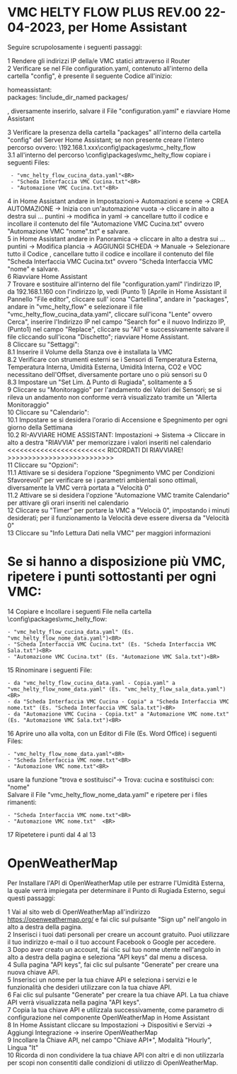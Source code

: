 # VMC HELTY FLOW PLUS REV.00 22-04-2023, per Home Assistant

Seguire scrupolosamente i seguenti passaggi:

1 Rendere gli indirizzi IP della/e VMC statici attraverso il Router <br>
2 Verificare se nel File configuration.yaml, contenuto all'interno della cartella "config", è presente il seguente Codice all'inizio: <BR>

  homeassistant: <br>
  packages: !include_dir_named packages/<br>

  , diversamente inserirlo, salvare il File "configuration.yaml" e riavviare Home Assistant<BR>

3 Verificare la presenza della cartella "packages" all'interno della cartella "config" del Server Home Assistant; se non presente creare l'intero  percorso ovvero: \\192.168.1.xxx\config\packages\vmc_helty_flow<BR>
 3.1 all'interno del percorso \config\packages\vmc_helty_flow copiare i seguenti Files:<BR>
  
     - "vmc_helty_flow_cucina_data.yaml"<BR>
     - "Scheda Interfaccia VMC Cucina.txt"<BR>
     - "Automazione VMC Cucina.txt"<BR>
  
4 in Home Assistant andare in  Impostazioni-> Automazioni e scene -> CREA AUTOMAZIONE -> Inizia con un'automazione vuota -> cliccare in alto a destra sui ... puntini -> modifica in yaml -> cancellare tutto il codice e incollare il contenuto del file "Automazione VMC Cucina.txt" ovvero "Automazione VMC "nome".txt" e salvare. <br>
5 in Home Assistant andare in Panoramica -> cliccare in alto a destra sui ... puntini -> Modifica plancia -> AGGIUNGI SCHEDA -> Manuale -> Selezionare tutto il Codice , cancellare tutto il codice e incollare il contenuto del file "Scheda Interfaccia VMC Cucina.txt" ovvero "Scheda Interfaccia VMC "nome" e salvare. <br>
6 Riavviare Home Assistant <br>
7 Trovare e sostituire all'interno del file "configuration.yaml" l'indirizzo IP, da 192.168.1.160 con l'indirizzo Ip, vedi (Punto 1)  [Aprile in Home Assistant il Pannello "File editor", cliccare sull' icona "Cartellina", andare in "packages", andare in "vmc_helty_flow" e selezionare il file "vmc_helty_flow_cucina_data.yaml", cliccare sull'icona "Lente" ovvero Cerca", inserire l'Indirizzo IP nel campo "Search for" e il nuovo Indirizzo IP, (Punto1) nel campo "Replace", cliccare su "All" e successivamente salvare il file cliccando sull'icona "Dischetto"; riavviare Home Assistant. <br>
8 Cliccare su "Settaggi":<BR>
  8.1 Inserire il Volume della Stanza ove è installata la VMC<BR>
  8.2 Verificare con strumenti esterni se i Sensori di Temperatura Esterna, Temperatura Interna, Umidità Esterna, Umidità Interna, CO2 e VOC necessitano dell'Offset, diversamente portare uno o più sensori su 0<BR>
  8.3 Impostare un "Set Lim. Δ Punto di Rugiada", solitamente a 5<BR>
9 Cliccare su "Monitoraggio" per l'andamento dei Valori dei Sensori; se si rileva un andamento non conforme verrà visualizzato tramite un "Allerta Monitoraggio" <br>
10 Cliccare su "Calendario":<BR>
 10.1 Impostare se si desidera l'orario di Accensione e Spegnimento per ogni giorno della Settimana<BR>
 10.2 RI-AVVIARE HOME ASSISTANT: Impostazioni -> Sistema -> Cliccare in alto a destra "RIAVVIA" per memorizzare i valori inseriti nel calendario <<<<<<<<<<<<<<<<<<<<<<<< RICORDATI DI RIAVVIARE! >>>>>>>>>>>>>>>>>>>>>>>>>><BR>
11 Cliccare su "Opzioni":<BR>
 11.1 Attivare se si desidera l'opzione "Spegnimento VMC per Condizioni Sfavorevoli" per verificare se i parametri ambientali sono ottimali, diversamente la VMC verrà portata a "Velocità 0"<BR>
 11.2 Attivare se si desidera l'opzione "Automazione VMC tramite Calendario" per attivare gli orari inseriti nel calendario<BR>
12 Cliccare su "Timer" per portare la VMC a "Velocià 0", impostando i minuti desiderati; per il funzionamento la Velocità deve essere diversa da "Velocità 0" <br>
13 Cliccare su "Info Lettura Dati nella VMC" per maggiori informazioni 
 
#   Se si hanno a disposizione più VMC, ripetere i punti sottostanti per ogni VMC:                      

14 Copiare e Incollare i seguenti File nella cartella \config\packages\vmc_helty_flow:<BR>
  
    - "vmc_helty_flow_cucina_data.yaml" (Es. "vmc_helty_flow_nome_data.yaml")<BR>
    - "Scheda Interfaccia VMC Cucina.txt" (Es. "Scheda Interfaccia VMC Sala.txt")<BR>
    - "Automazione VMC Cucina.txt" (Es. "Automazione VMC Sala.txt")<BR>

15 Rinominare i seguenti File:<BR>
  
    - da "vmc_helty_flow_cucina_data.yaml - Copia.yaml" a "vmc_helty_flow_nome_data.yaml" (Es. "vmc_helty_flow_sala_data.yaml")<BR>
    - da "Scheda Interfaccia VMC Cucina - Copia" a "Scheda Interfaccia VMC nome.txt" (Es. "Scheda Interfaccia VMC Sala.txt")<BR>
    - da "Automazione VMC Cucina - Copia.txt" a "Automazione VMC nome.txt" (Es. "Automazione VMC Sala.txt")<BR>

16 Aprire uno alla volta, con un Editor di File (Es. Word Office) i seguenti Files:<BR>

    - "vmc_helty_flow_nome_data.yaml"<BR>
    - "Scheda Interfaccia VMC nome.txt"<BR>
    - "Automazione VMC nome.txt"<BR>
  
  usare la funzione "trova e sostituisci"-> Trova: cucina e sostituisci con: "nome" <BR>
  Salvare il File "vmc_helty_flow_nome_data.yaml" e ripetere per i files rimanenti:<BR>
  
    - "Scheda Interfaccia VMC nome.txt"<BR>
    - "Automazione VMC nome.txt"  <BR>

17 Ripetetere i punti dal 4 al 13


# OpenWeatherMap <br>
Per Installare l'API di OpenWeatherMap utile per estrarre l'Umidità Esterna, la quale verrà impiegata per determinare il Punto di Rugiada Esterno, segui questi passaggi:

1 Vai al sito web di OpenWeatherMap all'indirizzo https://openweathermap.org/ e fai clic sul pulsante "Sign up" nell'angolo in alto a destra della pagina.<br>
2 Inserisci i tuoi dati personali per creare un account gratuito. Puoi utilizzare il tuo indirizzo e-mail o il tuo account Facebook o Google per accedere.<br>
3 Dopo aver creato un account, fai clic sul tuo nome utente nell'angolo in alto a destra della pagina e seleziona "API keys" dal menu a discesa.<br>
4 Sulla pagina "API keys", fai clic sul pulsante "Generate" per creare una nuova chiave API.<br>
5 Inserisci un nome per la tua chiave API e seleziona i servizi e le funzionalità che desideri utilizzare con la tua chiave API.<br>
6 Fai clic sul pulsante "Generate" per creare la tua chiave API. La tua chiave API verrà visualizzata nella pagina "API keys".<br>
7 Copia la tua chiave API e utilizzala successivamente, come parametro di configurazione nel componente OpenWeatherMap in Home Assistant<br>
8 In Home Assistant cliccare su Impostazioni -> Dispositivi e Servizi -> Aggiungi Integrazione -> inserire OpenWeatherMap<br>
9 Incollare la Chiave API, nel campo "Chiave API*", Modalità "Hourly", Lingua "It"<br>
10 Ricorda di non condividere la tua chiave API con altri e di non utilizzarla per scopi non consentiti dalle condizioni di utilizzo di OpenWeatherMap.<br>

